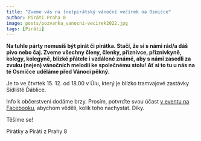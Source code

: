 ```yaml
---
title: "Zveme vás na (ne)pirátský vánoční večírek na Osmičce"
author: Piráti Praha 8
image: posts/pozvanka_vanocni-vecirek2022.jpg
tags: [Piráti]
---
```


**Na tuhle párty nemusíš být pirát či pirátka. Stačí, že si s námi rád/a dáš pivo nebo čaj. Zveme všechny členy, členky, příznivce, příznivkyně, kolegy, kolegyně, blízké přátele i vzdálené známé, aby s námi zasedli za zvuku (nejen) vánočních melodií ke společnému stolu! Ať si to tu u nás na té Osmičce uděláme před Vánoci pěkný.**

Je to ve čtvrtek 15. 12. od 18.00 v Úlu, který je blízko tramvajové zastávky Sídliště Ďáblice.

Info k občerstvení dodáme brzy. Prosím, potvrďte svou účast [v eventu na Facebooku](https://fb.me/e/5GfQgSma3), abychom věděli, kolik toho nachystat. Díky.

Těšíme se!

Pirátky a Piráti z Prahy 8